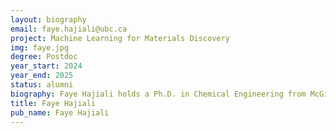 ```yaml
---
layout: biography
email: faye.hajiali@ubc.ca
project: Machine Learning for Materials Discovery
img: faye.jpg
degree: Postdoc
year_start: 2024
year_end: 2025
status: alumni
biography: Faye Hajiali holds a Ph.D. in Chemical Engineering from McGill University, where she focused on developing "smart" and sustainable functional materials for the aerospace industry. Following her Ph.D., at McGill's Department of Chemistry, she explored "green" techniques for extracting bioplastics from crustacean shell waste, while also serving as an entrepreneurial lead for scale-up and commercialization. Later, Faye joined Hydron Energy Inc. as a Lead Scientist, contributing to the development of adsorbent materials for RNG upgrading. Recently, Faye has joined the Department of Chemical and Biological Engineering at UBC, aiming to adopt machine learning techniques for advancing materials discovery, thus contributing to the journey towards a net-zero future.
title: Faye Hajiali
pub_name: Faye Hajiali
---
```

